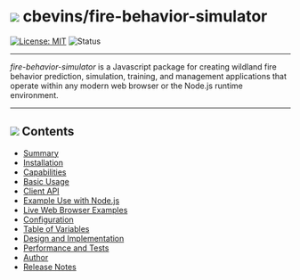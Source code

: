 #  ![](favicon.png) cbevins/fire-behavior-simulator

[![License: MIT](https://img.shields.io/badge/License-MIT-green.svg)](https://opensource.org/licenses/MIT) ![Status](https://github.com/cbevins/fire-behavior-simulator/actions/workflows/nodejs.yml/badge.svg)

---

*fire-behavior-simulator* is a Javascript package for creating wildland fire behavior prediction, simulation, training, and management applications that operate within any modern web browser or the Node.js runtime environment.

---

## ![](favicon.png) Contents
- [Summary](./docs/01_Summary.md)
- [Installation](./docs/02_Installation.md)
- [Capabilities](./docs/03_Capabilities.md)
- [Basic Usage](./docs/04_BasicUsage.md)
- [Client API](./docs/05_ClientApi.md)
- [Example Use with Node.js](./docs/06_ExampleUseWithNode.md)
- [Live Web Browser Examples](./docs/07_LiveWebBrowserExamples.md)
- [Configuration](./docs/08_Configuration.md)
- [Table of Variables](./docs/Variables.md)
- [Design and Implementation](./docs/DesignImplementation.md)
- [Performance and Tests](./docs/PerformanceTests.md)
- [Author](./docs/Author.md)
- [Release Notes](./docs/RELEASE_NOTES.md)
